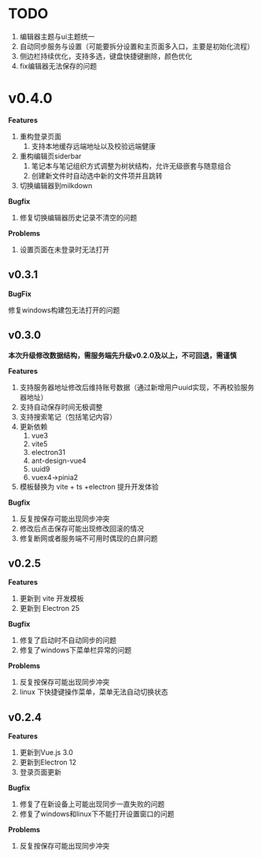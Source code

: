 # TODO

1. 编辑器主题与ui主题统一
2. 自动同步服务与设置（可能要拆分设置和主页面多入口，主要是初始化流程）
3. 侧边栏持续优化，支持多选，键盘快捷键删除，颜色优化
4. fix编辑器无法保存的问题

# v0.4.0

**Features**

1. 重构登录页面
   1. 支持本地缓存远端地址以及校验远端健康
2. 重构编辑页siderbar
   1. 笔记本与笔记组织方式调整为树状结构，允许无级嵌套与随意组合
   2. 创建新文件时自动选中新的文件项并且跳转
3. 切换编辑器到milkdown

**Bugfix**

1. 修复切换编辑器历史记录不清空的问题

**Problems**

1. 设置页面在未登录时无法打开

## v0.3.1

**BugFix**

修复windows构建包无法打开的问题

## v0.3.0

**本次升级修改数据结构，需服务端先升级v0.2.0及以上，不可回退，需谨慎**

**Features**

1. 支持服务器地址修改后维持账号数据（通过新增用户uuid实现，不再校验服务器地址）
2. 支持自动保存时间无极调整
3. 支持搜索笔记（包括笔记内容）
4. 更新依赖
   1. vue3
   2. vite5
   3. electron31
   4. ant-design-vue4
   5. uuid9
   6. vuex4->pinia2
5. 模板替换为 vite + ts +electron 提升开发体验

**Bugfix**

1. 反复按保存可能出现同步冲突
2. 修改后点击保存可能出现修改回滚的情况
3. 修复断网或者服务端不可用时偶现的白屏问题

## v0.2.5

**Features**

1. 更新到 vite 开发模板
2. 更新到 Electron 25

**Bugfix**

1. 修复了启动时不自动同步的问题
2. 修复了windows下菜单栏异常的问题

**Problems**

1. 反复按保存可能出现同步冲突
2. linux 下快捷键操作菜单，菜单无法自动切换状态

## v0.2.4

**Features**

1. 更新到Vue.js 3.0
2. 更新到Electron 12
3. 登录页面更新

**Bugfix**

1. 修复了在新设备上可能出现同步一直失败的问题
2. 修复了windows和linux下不能打开设置窗口的问题

**Problems**

1. 反复按保存可能出现同步冲突
